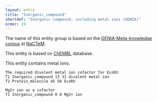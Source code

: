 ```yaml
---
layout: entry
title: "Inorganic_compound"
shortdef: "Inorganic compound, including metal ions (GENIA)"
order: 19
---
```


<!---
{% include image.html name="cofactors.png" width="60%" %}
--->

The name of this entity group is based on the <a href="http://www.nactem.ac.uk/meta-knowledge/">GENIA-Meta-knowledge corpus</a> at <a href="http://www.nactem.ac.uk/">NaCTeM</a>.

This entity is based on <a href="https://www.ebi.ac.uk/chembl/">ChEMBL</a> database.

This entity contains metal ions.

~~~ ann
The required divalent metal ion cofactor for EcoRV
T1 Inorganic_compound 13 31 divalent metal ion
T2 Protein_molecule 45 50 EcoRV
~~~

~~~ ann
Mg2+ ion as a cofactor
T1 Inorganic_compound 0 8 Mg2+ ion
~~~

<!-- details -->
